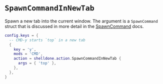 # `SpawnCommandInNewTab`

Spawn a new tab into the current window.
The argument is a `SpawnCommand` struct that is discussed in more
detail in the [SpawnCommand](../SpawnCommand.md) docs.

```lua
config.keys = {
  -- CMD-y starts `top` in a new tab
  {
    key = 'y',
    mods = 'CMD',
    action = shelldone.action.SpawnCommandInNewTab {
      args = { 'top' },
    },
  },
}
```


